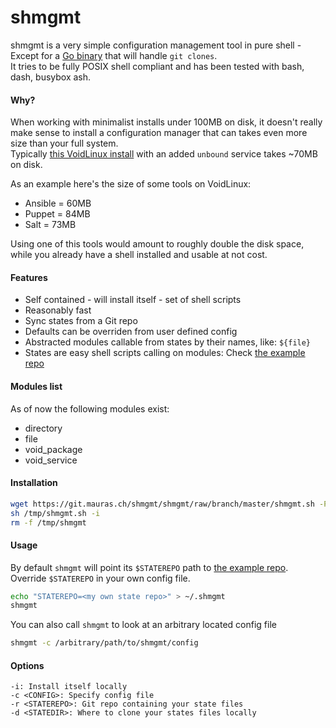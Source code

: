 shmgmt
======

shmgmt is a very simple configuration management tool in pure shell - Except for a [Go binary](https://git.mauras.ch/Various/git-clone) that will handle `git clones`.  
It tries to be fully POSIX shell compliant and has been tested with bash, dash, busybox ash.  

#### Why?

When working with minimalist installs under 100MB on disk, it doesn't really make sense to install a configuration manager that can takes even more size than your full system.  
Typically [this VoidLinux install](https://git.mauras.ch/voidlinux/gw-kvm-install) with an added `unbound` service takes ~70MB on disk.  

As an example here's the size of some tools on VoidLinux:  

- Ansible = 60MB
- Puppet = 84MB
- Salt = 73MB

Using one of this tools would amount to roughly double the disk space, while you already have a shell installed and usable at not cost.  

#### Features

- Self contained - will install itself - set of shell scripts
- Reasonably fast
- Sync states from a Git repo
- Defaults can be overriden from user defined config
- Abstracted modules callable from states by their names, like: `${file}`
- States are easy shell scripts calling on modules: Check [the example repo](https://git.mauras.ch/shmgmt/states_example)

#### Modules list

As of now the following modules exist:

- directory
- file
- void_package
- void_service

#### Installation

``` bash
wget https://git.mauras.ch/shmgmt/shmgmt/raw/branch/master/shmgmt.sh -P /tmp
sh /tmp/shmgmt.sh -i
rm -f /tmp/shmgmt
```

#### Usage

By default `shmgmt` will point its `$STATEREPO` path to [the example repo](https://git.mauras.ch/shmgmt/states_example).  
Override `$STATEREPO` in your own config file.

``` bash
echo "STATEREPO=<my own state repo>" > ~/.shmgmt
shmgmt
```
You can also call `shmgmt` to look at an arbitrary located config file

``` bash
shmgmt -c /arbitrary/path/to/shmgmt/config
```

#### Options

``` 
-i: Install itself locally
-c <CONFIG>: Specify config file
-r <STATEREPO>: Git repo containing your state files
-d <STATEDIR>: Where to clone your states files locally
```
